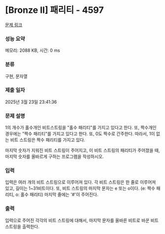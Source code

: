 # [Bronze II] 패리티 - 4597 

[문제 링크](https://www.acmicpc.net/problem/4597) 

### 성능 요약

메모리: 2088 KB, 시간: 0 ms

### 분류

구현, 문자열

### 제출 일자

2025년 3월 23일 23:41:36

### 문제 설명

<p>
	1의 개수가 홀수개인 비트스트링을 "홀수 패리티"를 가지고 있다고 한다. 또, 짝수개인 경우에는 "짝수 패리티"를 가지고 있다고 한다. 또, 0도 짝수로 간주한다. 따라서, 1이 없는 비트 스트링은 짝수 패리티를 가지고 있다.</p>

<p>
	마지막 숫자가 지워진 비트 스트링이 주어지고, 이 비트 스트링의 패리티가 주어졌을 때, 마지막 숫자를 올바르게 구하는 프로그램을 작성하시오.</p>

### 입력 

 <p>
	입력은 여러 개의 비트 스트링으로 이루어져 있다. 각 비트 스트링은 한 줄로 이루어져 있고, 길이는 1~31비트이다. 또, 비트 스트링의 마지막 문자는 e 또는 o이다. (e: 짝수 패리티, o: 홀수 패리티) 마지막 줄에는 '#'이 주어진다.</p>

### 출력 

 <p>
	입력으로 주어진 각각의 비트 스트링에 대해서, 마지막 문자를 올바른 비트로 바꾼 비트 스트링을 출력한다.</p>

